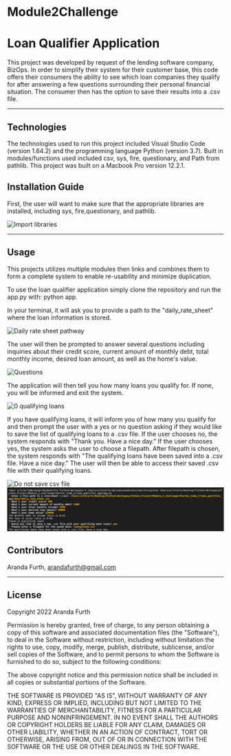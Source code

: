 # Module2Challenge
# Loan Qualifier Application

This project was developed by request of the lending software company, BizOps. In order to simplify their system for their customer base, this code offers their consumers the ability to see which loan companies they qualify for after answering a few questions surrounding their personal financial situation. The consumer then has the option to save their results into a .csv file.

---

## Technologies

The technologies used to run this project included Visual Studio Code (version 1.64.2) and the programming language Python (version 3.7). Built in modules/functions used included csv, sys, fire, questionary, and Path from pathlib. This project was built on a Macbook Pro version 12.2.1.


## Installation Guide

First, the user will want to make sure that the appropriate libraries are installed, including sys, fire,questionary, and pathlib.

![Import libraries](https://github.com/arfylarfy/Module2Challenge_/blob/master/data/Screen%20Shots/Import%20modules_libraries%20screenshot.png)

---

## Usage

This projects utilizes multiple modules then links and combines them to form a complete system to enable re-usability and minimize duplication.

To use the loan qualifier application simply clone the repository and run the app.py with: python app.

In your terminal, it will ask you to provide a path to the "daily_rate_sheet" where the loan information is stored.

![Daily rate sheet pathway](https://github.com/arfylarfy/Module2Challenge_/blob/master/data/Screen%20Shots/csv%20pathway.png)

The user will then be prompted to answer several questions including inquiries about their credit score, current amount of monthly debt, total monthly income, desired loan amount, as well as the home's value.

![Questions](https://github.com/arfylarfy/Module2Challenge_/blob/master/data/Screen%20Shots/Questions%20screen%20shot.png)

The application will then tell you how many loans you qualify for. If none, you will be informed and exit the system. 

![0 qualifying loans](https://github.com/arfylarfy/Module2Challenge_/blob/master/data/Screen%20Shots/0%20qualifying%20loans.png)

If you have qualifying loans, it will inform you of how many you qualify for and then prompt the user with a yes or no question asking if they would like to save the list of qualifying loans to a .csv file.
If the user chooses no, the system responds with "Thank you. Have a nice day." If the user chooses yes, the system asks the user to choose a filepath. After filepath is chosen, the system responds with "The qualifying loans have been saved into a .csv file. Have a nice day." The user will then be able to access their saved .csv file with their qualifying loans.

![Do not save csv file](https://github.com/arfylarfy/Module2Challenge_/blob/master/data/Screen%20Shots/No%20to%20saving%20csv.png)
![Save csv file](https://github.com/arfylarfy/Module2Challenge/blob/master/data/Screen%20Shots/Save%20CSV%20file.png)

## Contributors

Aranda Furth, arandafurth@gmail.com

---

## License

Copyright 2022 Aranda Furth

Permission is hereby granted, free of charge, to any person obtaining a copy of this software and associated documentation files (the "Software"), to deal in the Software without restriction, including without limitation the rights to use, copy, modify, merge, publish, distribute, sublicense, and/or sell copies of the Software, and to permit persons to whom the Software is furnished to do so, subject to the following conditions:

The above copyright notice and this permission notice shall be included in all copies or substantial portions of the Software.

THE SOFTWARE IS PROVIDED "AS IS", WITHOUT WARRANTY OF ANY KIND, EXPRESS OR IMPLIED, INCLUDING BUT NOT LIMITED TO THE WARRANTIES OF MERCHANTABILITY, FITNESS FOR A PARTICULAR PURPOSE AND NONINFRINGEMENT. IN NO EVENT SHALL THE AUTHORS OR COPYRIGHT HOLDERS BE LIABLE FOR ANY CLAIM, DAMAGES OR OTHER LIABILITY, WHETHER IN AN ACTION OF CONTRACT, TORT OR OTHERWISE, ARISING FROM, OUT OF OR IN CONNECTION WITH THE SOFTWARE OR THE USE OR OTHER DEALINGS IN THE SOFTWARE.
